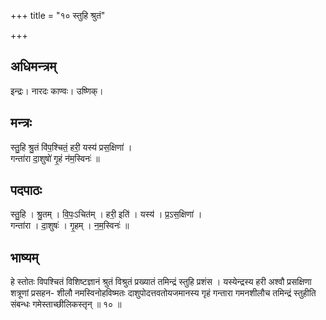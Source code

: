 +++
title = "१० स्तुहि श्रुतं"

+++
## अधिमन्त्रम्
इन्द्रः। नारदः काण्वः। उष्णिक्।

## मन्त्रः
स्तु॒हि श्रु॒तं वि॑प॒श्चितं॒ हरी॒ यस्य॑ प्रस॒क्षिणा॑ ।  
गन्ता॑रा दा॒शुषो॑ गृ॒हं न॑म॒स्विनः॑ ॥

## पदपाठः
स्तु॒हि । श्रु॒तम् । वि॒पः॒ऽचित॑म् । हरी॒ इति॑ । यस्य॑ । प्र॒ऽस॒क्षिणा॑ ।  
गन्ता॑रा । दा॒शुषः॑ । गृ॒हम् । न॒म॒स्विनः॑ ॥

## भाष्यम्
हे स्तोतः विपश्चितं विशिष्टज्ञानं श्रुतं विश्रुतं प्रख्यातं तमिन्द्रं स्तुहि प्रशंस । यस्येन्द्रस्य हरी अश्वौ प्रसक्षिणा शत्रूणां प्रसहन- शीलौ नमस्विनोहविष्मतः दाशुपोदत्तवतोयजमानस्य गृहं गन्तारा गमनशीलौच तमिन्द्रं स्तुहीति संबन्धः गमेस्ताच्छीलिकस्तृन् ॥ १० ॥